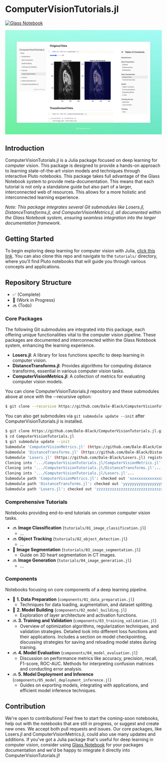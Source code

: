 # ComputerVisionTutorials.jl
[![Glass Notebook](https://img.shields.io/badge/Docs-Glass%20Notebook-aquamarine.svg)](https://glassnotebook.io/r/zQzph_NEw8WtbYAquAQG3/index.jl)

![ComputerVisionTutorials.jl Screenshot](/assets/image-seg-green.jpeg)

## Introduction
ComputerVisionTutorials.jl is a Julia package focused on deep learning for computer vision. This package is designed to provide a hands-on approach to learning state-of-the-art vision models and techniques through interactive Pluto notebooks. This package takes full advantage of the Glass Notebook system to provide meta-documentation. This means that each tutorial is not only a standalone guide but also part of a larger, interconnected web of resources. This allows for a more holistic and interconnected learning experience.

*Note: This package integrates several Git submodules like Losers.jl, DistanceTransforms.jl, and ComputerVisionMetrics.jl, all documented within the Glass Notebook system, ensuring seamless integration into the larger documentation framework.*

## Getting Started
To begin exploring deep learning for computer vision with Julia, [click this link](https://glassnotebook.io/r/zQzph_NEw8WtbYAquAQG3/index.jl). You can also clone this repo and navigate to the `tutorials/` directory, where you'll find Pluto notebooks that will guide you through various concepts and applications.

## Repository Structure
- ✅ (Complete)
- 🚧 (Work in Progress)
- 🔜 (Todo)

### Core Packages
The following Git submodules are integrated into this package, each offering unique functionalities vital to the computer vision pipeline. These packages are documented and interconnected within the Glass Notebook system, enhancing the learning experience.

- **Losers.jl**: A library for loss functions specific to deep learning in computer vision.
- **DistanceTransforms.jl**: Provides algorithms for computing distance transforms, essential in various computer vision tasks.
- **ComputerVisionMetrics.jl**: A collection of metrics for evaluating computer vision models.

You can clone ComputerVisionTutorials.jl repository and these submodules above at once with the --recursive option:

```bash
$ git clone --recursive https://github.com/Dale-Black/ComputerVisionTutorials.jl.git
```

You can also get submodules via `git submodule update --init` after ComputerVisionTutorials.jl is installed.

```bash
$ git clone https://github.com/Dale-Black/ComputerVisionTutorials.jl.git
$ cd ComputerVisionTutorials.jl
$ git submodule update --init
Submodule 'ComputerVisionMetrics.jl' (https://github.com/Dale-Black/ComputerVisionMetrics.jl) registered for path 'ComputerVisionMetrics.jl'
Submodule 'DistanceTransforms.jl' (https://github.com/Dale-Black/DistanceTransforms.jl) registered for path 'DistanceTransforms.jl'
Submodule 'Losers.jl' (https://github.com/Dale-Black/Losers.jl) registered for path 'Losers.jl'
Cloning into '.../ComputerVisionTutorials.jl/ComputerVisionMetrics.jl'...
Cloning into '.../ComputerVisionTutorials.jl/DistanceTransforms.jl'...
Cloning into '.../ComputerVisionTutorials.jl/Losers.jl'...
Submodule path 'ComputerVisionMetrics.jl': checked out 'xxxxxxxxxxxxxxxxxxxxxxxxxxxxxxxxxxxxxxxx'
Submodule path 'DistanceTransforms.jl': checked out 'yyyyyyyyyyyyyyyyyyyyyyyyyyyyyyyyyyyyyyyy'
Submodule path 'Losers.jl': checked out 'zzzzzzzzzzzzzzzzzzzzzzzzzzzzzzzzzzzzzzzz'
```

### Comprehensive Tutorials
Notebooks providing end-to-end tutorials on common computer vision tasks.

- 🔜 **Image Classification** (`tutorials/01_image_classification.jl`)
  - ...
- 🔜 **Object Tracking** (`tutorials/02_object_detection.jl`)
  - ...
- 🚧 **Image Segmentation** (`tutorials/03_image_segmentation.jl`)
  - Guide on 3D heart segmentation in CT images.
- 🔜 **Image Generation** (`tutorials/04_image_generation.jl`)
  - ...

### Components
Notebooks focusing on core components of a deep learning pipeline.

- 🚧 **1. Data Preparation** (`components/01_data_preparation.jl`)
  - Techniques for data loading, augmentation, and dataset splitting.
- 🚧 **2. Model Building** (`components/02_model_building.jl`)
  - Exploration of layer architecture and activation functions.
- 🔜 **3. Training and Validation** (`components/03_training_validation.jl`)
  - Overview of optimization algorithms, regularization techniques, and validation strategies. Detailed look into different loss functions and their applications. Includes a section on model checkpointing, discussing strategies for saving and reloading model states during training.
- 🔜 **4. Model Evaluation** (`components/04_model_evaluation.jl`)
  - Discussion on performance metrics like accuracy, precision, recall, F1-score, ROC-AUC. Methods for interpreting confusion matrices and conducting error analysis.
- 🔜 **5. Model Deployment and Inference** (`components/05_model_deployment_inference.jl`)
  - Guides on exporting models, integrating with applications, and efficient model inference techniques.

## Contribution
We're open to contributions! Feel free to start the coming-soon notebooks, help out with the notebooks that are still in progress, or suggest and create new ones. We accept both pull requests and issues. Our core packages, like Losers.jl and ComputerVisionMetrics.jl, could also use many updates and additions. If you've got a Julia package that's useful for deep learning in computer vision, consider using [Glass Notebook](https://glassnotebook.io/) for your packages documentation and we'd be happy to integrate it directly into ComputerVisionTutorials.jl!
